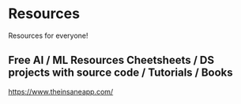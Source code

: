 # Resources

Resources for everyone!

## Free AI / ML Resources Cheetsheets / DS projects with source code / Tutorials / Books
https://www.theinsaneapp.com/ 
